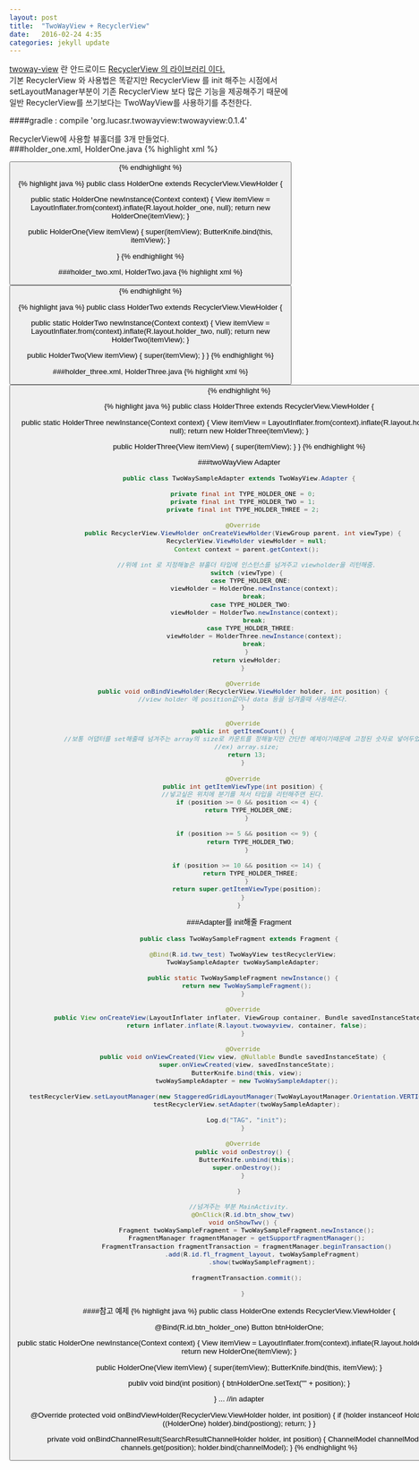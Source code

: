 ```yaml
---
layout: post
title:  "TwoWayView + RecyclerView"
date:   2016-02-24 4:35
categories: jekyll update
---
```


<a href="https://github.com/lucasr/twoway-view">twoway-view</a> 란 안드로이드 <a href="http://developer.android.com/intl/ko/reference/android/support/v7/widget/RecyclerView.html">RecyclerView 의 라이브러리 이다.</a>  
기본 RecyclerView 와 사용법은 똑같지만 RecyclerView 를 init 해주는 시점에서 setLayoutManager부분이 기존 RecyclerView 보다 많은 기능을 제공해주기 때문에 일반 RecyclerView를 쓰기보다는 TwoWayView를 사용하기를 추천한다.  

####gradle : compile 'org.lucasr.twowayview:twowayview:0.1.4'  
  
RecyclerView에 사용할 뷰홀더를 3개 만들었다.  
###holder_one.xml, HolderOne.java
{% highlight xml %}
<LinearLayout xmlns:android="http://schemas.android.com/apk/res/android"
              android:orientation="vertical"
              android:layout_width="match_parent"
              android:layout_height="match_parent"
              android:background="@android:color/holo_red_light">

  <Button
      android:text="view holder one"
      android:layout_width="match_parent"
      android:layout_height="100dp"/>
</LinearLayout>
{% endhighlight %}

{% highlight java %}
public class HolderOne extends RecyclerView.ViewHolder {

  public static HolderOne newInstance(Context context) {
    View itemView = LayoutInflater.from(context).inflate(R.layout.holder_one, null);
    return new HolderOne(itemView);
  }

  public HolderOne(View itemView) {
    super(itemView);
    ButterKnife.bind(this, itemView);
  }

}
{% endhighlight %}

###holder_two.xml, HolderTwo.java
{% highlight xml %}
<LinearLayout xmlns:android="http://schemas.android.com/apk/res/android"
              android:orientation="vertical"
              android:layout_width="match_parent"
              android:layout_height="match_parent"
              android:background="@android:color/holo_blue_dark">

  <Button
      android:text="view holder two"
      android:layout_width="match_parent"
      android:layout_height="100dp"/>
</LinearLayout>
{% endhighlight %}

{% highlight java %}
public class HolderTwo extends RecyclerView.ViewHolder {

  public static HolderTwo newInstance(Context context) {
    View itemView = LayoutInflater.from(context).inflate(R.layout.holder_two, null);
    return new HolderTwo(itemView);
  }

  public HolderTwo(View itemView) {
    super(itemView);
  }
}
{% endhighlight %}

###holder_three.xml, HolderThree.java
{% highlight xml %}
<LinearLayout xmlns:android="http://schemas.android.com/apk/res/android"
              android:orientation="vertical"
              android:layout_width="match_parent"
              android:layout_height="match_parent"
              android:background="@android:color/holo_green_light">

  <Button
      android:text="view holder three"
      android:layout_width="match_parent"
      android:layout_height="100dp"/>
</LinearLayout>
{% endhighlight %}

{% highlight java %}
public class HolderThree extends RecyclerView.ViewHolder {

  public static HolderThree newInstance(Context context) {
    View itemView = LayoutInflater.from(context).inflate(R.layout.holder_three, null);
    return new HolderThree(itemView);
  }

  public HolderThree(View itemView) {
    super(itemView);
  }
}
{% endhighlight %}

###twoWayView Adapter
```java
public class TwoWaySampleAdapter extends TwoWayView.Adapter {

  private final int TYPE_HOLDER_ONE = 0;
  private final int TYPE_HOLDER_TWO = 1;
  private final int TYPE_HOLDER_THREE = 2;

  @Override
  public RecyclerView.ViewHolder onCreateViewHolder(ViewGroup parent, int viewType) {
    RecyclerView.ViewHolder viewHolder = null;
    Context context = parent.getContext();

    //위에 int 로 지정해놓은 뷰홀더 타입에 인스턴스를 넘겨주고 viewholder을 리턴해줌.
    switch (viewType) {
      case TYPE_HOLDER_ONE:
        viewHolder = HolderOne.newInstance(context);
        break;
      case TYPE_HOLDER_TWO:
        viewHolder = HolderTwo.newInstance(context);
        break;
      case TYPE_HOLDER_THREE:
        viewHolder = HolderThree.newInstance(context);
        break;
    }
    return viewHolder;
  }

  @Override
  public void onBindViewHolder(RecyclerView.ViewHolder holder, int position) {
  //view holder 에 position값이나 data 등을 넘겨줄때 사용해준다.
  }

  @Override
  public int getItemCount() {
    //보통 어댑터를 set해줄때 넘겨주는 array의 size로 카운트를 정해놓지만 간단한 예제이기때문에 고정된 숫자로 넣어두었다.
    //ex) array.size;
    return 13;
  }

  @Override
  public int getItemViewType(int position) {
  //넣고싶은 위치에 분기를 쳐서 타입을 리턴해주면 된다.
    if (position >= 0 && position <= 4) {
     return TYPE_HOLDER_ONE;
    }

    if (position >= 5 && position <= 9) {
      return TYPE_HOLDER_TWO;
    }

    if (position >= 10 && position <= 14) {
      return TYPE_HOLDER_THREE;
    }
    return super.getItemViewType(position);
  }
}
```

###Adapter를 init해줄 Fragment
```java
public class TwoWaySampleFragment extends Fragment {

  @Bind(R.id.twv_test) TwoWayView testRecyclerView;
  TwoWaySampleAdapter twoWaySampleAdapter;

  public static TwoWaySampleFragment newInstance() {
    return new TwoWaySampleFragment();
  }

  @Override
  public View onCreateView(LayoutInflater inflater, ViewGroup container, Bundle savedInstanceState) {
    return inflater.inflate(R.layout.twowayview, container, false);
  }

  @Override
  public void onViewCreated(View view, @Nullable Bundle savedInstanceState) {
    super.onViewCreated(view, savedInstanceState);
    ButterKnife.bind(this, view);
    twoWaySampleAdapter = new TwoWaySampleAdapter();

    testRecyclerView.setLayoutManager(new StaggeredGridLayoutManager(TwoWayLayoutManager.Orientation.VERTICAL, 2, 2));
    testRecyclerView.setAdapter(twoWaySampleAdapter);

    Log.d("TAG", "init");
  }

  @Override
  public void onDestroy() {
    ButterKnife.unbind(this);
    super.onDestroy();
  }

}
```

```java
//넘겨주는 부분 MainActivity.
  @OnClick(R.id.btn_show_twv)
  void onShowTwv() {
    Fragment twoWaySampleFragment = TwoWaySampleFragment.newInstance();
    FragmentManager fragmentManager = getSupportFragmentManager();
    FragmentTransaction fragmentTransaction = fragmentManager.beginTransaction()
            .add(R.id.fl_fragment_layout, twoWaySampleFragment)
            .show(twoWaySampleFragment);

    fragmentTransaction.commit();

  }
```

####참고 예제
{% highlight java %}
public class HolderOne extends RecyclerView.ViewHolder {

  @Bind(R.id.btn_holder_one) Button btnHolderOne;

  public static HolderOne newInstance(Context context) {
    View itemView = LayoutInflater.from(context).inflate(R.layout.holder_one, null);
    return new HolderOne(itemView);
  }

  public HolderOne(View itemView) {
    super(itemView);
    ButterKnife.bind(this, itemView);
  }

  publiv void bind(int position) {
    btnHolderOne.setText("" + position);
  }

}
...
//in adapter

  @Override
  protected void onBindViewHolder(RecyclerView.ViewHolder holder, int position) {
    if (holder instanceof HolderOne) {
      ((HolderOne) holder).bind(postiong);
      return;
    }
  }

  private void onBindChannelResult(SearchResultChannelHolder holder, int position) {
    ChannelModel channelModel = channels.get(position);
    holder.bind(channelModel);
  }
{% endhighlight %}



